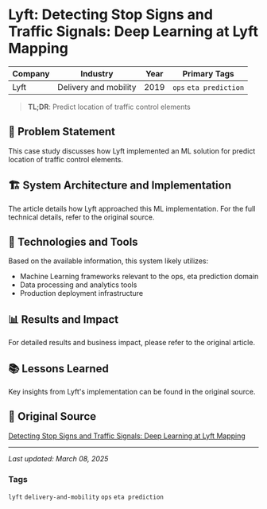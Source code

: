 # Lyft: Detecting Stop Signs and Traffic Signals: Deep Learning at Lyft Mapping

| Company | Industry | Year | Primary Tags | 
|---------|----------|------|--------------|
| Lyft | Delivery and mobility | 2019 | `ops` `eta prediction` |

> **TL;DR**: Predict location of traffic control elements

## 📝 Problem Statement

This case study discusses how Lyft implemented an ML solution for predict location of traffic control elements.

## 🏗️ System Architecture and Implementation

The article details how Lyft approached this ML implementation. For the full technical details, refer to the original source.

## 🔧 Technologies and Tools

Based on the available information, this system likely utilizes:

- Machine Learning frameworks relevant to the ops, eta prediction domain
- Data processing and analytics tools
- Production deployment infrastructure

## 📊 Results and Impact

For detailed results and business impact, please refer to the original article.

## 📚 Lessons Learned

Key insights from Lyft's implementation can be found in the original source.

## 🔗 Original Source

[Detecting Stop Signs and Traffic Signals: Deep Learning at Lyft Mapping](https://eng.lyft.com/detecting-stop-signs-and-traffic-signals-deep-learning-at-lyft-mapping-75bac609c231)

---

*Last updated: March 08, 2025*

### Tags

`lyft` `delivery-and-mobility` `ops` `eta prediction`
